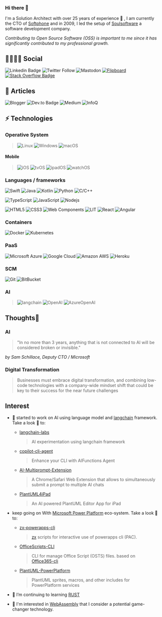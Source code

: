 ### Hi there 👋

I'm a Solution Architect with over 25 years of experience 💪 , I am currently the CTO of [Softphone](http://www.softphone.it) and in 2009, I led the setup of [Soulsoftware](https://www.soulsoftware.it) a software development company.

_Contributing to Open Source Software (OSS) is important to me since it has significantly contributed to my professional growth._


## 👩‍👩‍👦‍👦 Social

![Linkedin Badge](https://img.shields.io/badge/-Linked%20In-blue?style=flat-square&logo=Linkedin&logoColor=white&link=https://www.linkedin.com/in/bartolomeosorrentino/)
![Twitter Follow](https://img.shields.io/twitter/follow/bsorrentinoJ?label=twitter)
![Mastodon](https://img.shields.io/badge/-Mastodon-blue?style=social&logo=mastodon&link=https://mastodon.world/@bsorrentino)
[![Flipboard](https://img.shields.io/badge/-Flipboard-red?style=social&logo=Flipboard)](https://flipboard.com/@bsorrentino?from=share&utm_source=flipboard&utm_medium=curator_share)
[![Stack Overflow Badge](https://img.shields.io/badge/-Stack%20Overflow-gray?style=social&logo=stackoverflow)](https://stackoverflow.com/users/521197/bsorrentino)


## 📜 Articles
![Blogger](https://img.shields.io/badge/-Blogger-orange?style=flat-square&logo=blogger&labelColor=E0E0E0&https://soulsoftware-bsc.blogspot.com/)
![Dev.to Badge](https://img.shields.io/badge/-Dev.To-gray?style=flat-square&logo=dev.to&link=https://dev.to/bsorrentino)
![Medium](https://img.shields.io/badge/-Medium-black?logo=medium&link=https://medium.com/@bsorrentino)
![InfoQ](https://img.shields.io/badge/-InfoQ-blue?logo=infoq&link=https://www.infoq.com/profile/Bartolomeo-Sorrentino.1/)

## ⚡ Technologies

### Operative System
>![Linux](https://img.shields.io/badge/Linux-black?style=flat-square&logo=linux&&logoColor=white)
![Windows](https://img.shields.io/badge/Windows-black?style=flat-square&logo=windows&logoColor=blue)
![macOS](https://img.shields.io/badge/macOS-black?style=flat-square&logo=macos&logoColor=white)


#### Mobile

> ![iOS](https://img.shields.io/badge/iPhone-black?style=flat-square&logo=ios&&logoColor=white)
![tvOS](https://img.shields.io/badge/tvOS-black?style=flat-square&logo=tvos&logoColor=black)
![ipadOS](https://img.shields.io/badge/ipadOS-black?style=flat-square&logo=ipados&logoColor=black)
![watchOS](https://img.shields.io/badge/watchOS-black?style=flat-square&logo=watchos&logoColor=black)


### Languages / frameworks

![Swift](https://img.shields.io/badge/-Swift-FA7343?style=flat-square&logoColor=white&logo=Swift)
![Java](https://img.shields.io/badge/-java-black?style=flat-square&logo=openjdk&logoColor=white)
![Kotlin](https://img.shields.io/badge/-Kotlin-0095D5?style=flat-square&logoColor=white&logo=kotlin)
![Python](https://img.shields.io/badge/-Python-blue?style=flat-square&logoColor=cyan&logo=python)
![C/C++](https://img.shields.io/badge/-C++-00599C?style=flat-square&logo=c)


![TypeScript](https://img.shields.io/badge/-TypeScript-007ACC?style=flat-square&logo=typescript&logoColor=black)
![JavaScript](https://img.shields.io/badge/-JavaScript-black?style=flat-square&logo=javascript)
![Nodejs](https://img.shields.io/badge/-Nodejs-339933?style=flat&logoColor=white&logo=Node.js)


![HTML5](https://img.shields.io/badge/-HTML5-E34F26?style=flat-square&logo=html5&logoColor=white)
![CSS3](https://img.shields.io/badge/-CSS3-1572B6?style=flat-square&logo=css3)
![Web Components](https://img.shields.io/badge/-Web%20Components-29ABE2?style=flat-square&logo=webcomponents.org&logoColor=white)
![LIT](https://img.shields.io/badge/Lit-324FFF?logo=Lit&logoColor=white)
![React](https://img.shields.io/badge/React-20232A?logo=react&logoColor=61DAFB)
![Angular](https://img.shields.io/badge/Angular-DD0031?logo=angular&logoColor=white)


### Containers

![Docker](https://img.shields.io/badge/-Docker-black?style=flat-square&logo=docker)
![Kubernetes](https://img.shields.io/badge/-Kubernetes-black?style=flat-square&logo=Kubernetes)

### PaaS

![Microsoft Azure](https://img.shields.io/badge/Microsoft%20Azure-232F7E?style=flat-square&logo=microsoft-azure)
![Google Cloud](https://img.shields.io/badge/Google%20Cloud-black?style=flat-square&logo=google-cloud)
![Amazon AWS](https://img.shields.io/badge/Amazon%20AWS-232F3E?style=flat-square&logo=amazon-aws)
![Heroku](https://img.shields.io/badge/-Heroku-430098?style=flat-square&logo=heroku)

### SCM

![Git](https://img.shields.io/badge/-Git-black?style=flat-square&logo=git)
![BitBucket](https://img.shields.io/badge/-BitBucket-darkblue?style=flat-square&logo=bitbucket)

### AI

> ![langchain](https://img.shields.io/badge/-Langchain-gray?logo=langchain&link=https://python.langchain.com/docs/get_started/introduction)
![OpenAI](https://img.shields.io/badge/-OpenAI-black?logo=openai&link=https://openai.com)
![AzureOpenAI](https://img.shields.io/badge/-AzureOpenAI-black?logo=microsoft-azure&link=https://azure.microsoft.com/en-us/products/ai-services/openai-service)


## Thoughts🤔

### AI
> "In no more than 3 years, anything that is not connected to AI will be considered broken or invisible." 

_by Sam Schillace, Deputy CTO / Microsoft_
 
### Digital Transformation 

> Businesses must embrace digital transformation, and combining low-code technologies with a company-wide mindset shift that could be key to their success for  the near future challenges


## Interest

- 🧠 started to work on AI using language model and [langchain] framework. Take a look 👀 to:
   - [langchain-labs]
      > AI experimentation using langchain framework
   - [copilot-cli-agent] 
      > Enhance your CLI with AIFunctions Agent
   - [AI-Multiprompt-Extension]
      > A Chrome/Safari Web Extension that allows to simultaneously submit a prompt to multiple AI chats
   - [PlantUML4iPad]
      > An AI powered PlantUML Editor App for iPad
- keep going on With [Microsoft Power Platform] eco-system. Take a look 👀 to:
    - [zx-powerapps-cli]
       > [zx] scripts for interactive use of powerapps cli (PAC).
    - [OfficeScripts-CLI]
       > CLI for manage Office Script (OSTS) files. based on [Office365-cli][m365]
    - [PlantUML-PowerPlatform]
      > PlantUML sprites, macros, and other includes for PowerPlatform services
   
- 🌱 I’m continuing to learning [RUST]
- 👀 I'm interested in [WebAssembly] that I consider a potential game-changer technology.

<!--
**bsorrentino/bsorrentino** is a ✨ _special_ ✨ repository because its `README.md` (this file) appears on your GitHub profile.

Here are some ideas to get you started:

- 🔭 I’m currently working on ...
- 🌱 I’m currently learning ...
- 👯 I’m looking to collaborate on ...
- 🤔 I’m looking for help with ...
- 💬 Ask me about ...
- 📫 How to reach me: ...
- 😄 Pronouns: ...
- ⚡ Fun fact: ...
-->

[RUST]: https://rustwasm.github.io
[WebAssembly]: https://webassembly.org
[Microsoft Power Platform]: https://powerplatform.microsoft.com/en-us/
[langchain]: https://docs.langchain.com/docs/
[zx-powerapps-cli]: https://www.npmjs.com/package/@bsorrentino/zx-powerapps-cli
[langchain-labs]: https://github.com/bsorrentino/langchain-labs
[copilot-cli-agent]: https://github.com/bsorrentino/copilot-cli-agent
[zx]: https://www.npmjs.com/package/zx
[AI-MultiPrompt-Extension]: https://github.com/bsorrentino/AI-MultiPrompt-Extension
[PlantUML4iPad]: https://github.com/bsorrentino/PlantUML4iPad
[OfficeScripts-CLI]: https://github.com/bsorrentino/OfficeScripts-CLI
[m365]: https://pnp.github.io/cli-microsoft365/
[PlantUML-PowerPlatform]: https://github.com/bsorrentino/PlantUML-PowerPlatform
